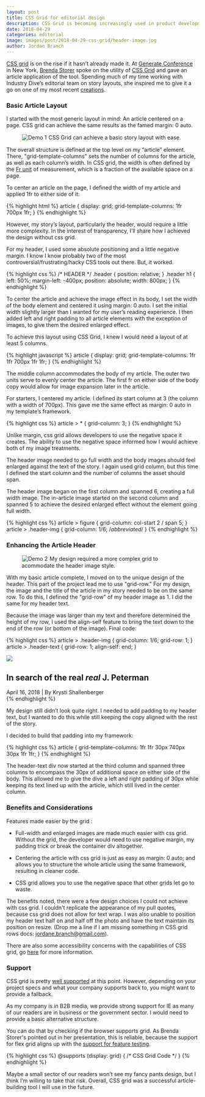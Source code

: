 ```yaml
---
layout: post 
title: CSS Grid for editorial design
description: CSS Grid is becoming increasingly used in product development, but it can also be used for outlining narratives.
date: 2018-04-29
categories: editorial
image: images/post/2018-04-29-css-grid/header-image.jpg
author: Jordan Branch 
---
```


[CSS grid](https://developer.mozilla.org/en-US/docs/Web/CSS/CSS_Grid_Layout/Basic_Concepts_of_Grid_Layout) is on the rise if it hasn’t already made it. At [Generate Conference](https://www.generateconf.com/) in New York, [Brenda Storer](http://brendastorer.com/presentations/2018-04-GenerateNYC.pdf) spoke on the utility of [CSS Grid](https://www.w3schools.com/css/css_grid.asp) and gave an article application of the tool. Spending much of my time working with Industry Dive’s editorial team on story layouts, she inspired me to give it a go on one of my most recent [creations](https://www.retaildive.com/news/in-search-of-the-real-j-peterman/521433/).

### Basic Article Layout

I started with the most generic layout in mind: An article centered on a page. CSS grid can achieve the same results as the famed margin: 0 auto. 

<figure class="image">
    <img src="{{ site.url }}/images/post/2018-04-29-css-grid/demo-1.jpg" alt="Demo 1" style="border: 1px solid #eee;"/>
    <span class="caption">CSS Grid can achieve a basic story layout with ease.</span>
</figure>

The overall structure is defined at the top level on my “article” element. There, "grid-template-columns" sets the number of columns for the article, as well as each column’s width. In CSS grid, the width is often defined by the [Fr unit](https://alligator.io/css/css-grid-layout-fr-unit/) of measurement, which is a fraction of the available space on a page. 

To center an article on the page, I defined the width of my article and applied 1fr to either side of it: 

{% highlight html %}
article {
    display: grid;
    grid-template-columns: 1fr 700px 1fr; 
}
{% endhighlight %}

However, my story’s layout, particularly the header, would require a little more complexity. In the interest of transparency, I’ll share how I achieved the design without css grid. 

For my header, I used some absolute positioning and a little negative margin. I know I know probably two of the most controversial/frustrating/hacky CSS tools out there. But, it worked.

{% highlight css %}
/* HEADER */
.header {
    position: relative;
}
.header h1 {
    left: 50%;
    margin-left: -400px;
    position: absolute;
    width: 800px;
}
{% endhighlight %}

To center the article and achieve the image effect in its body, I set the width of the body element and centered it using margin: 0 auto. I set the initial width slightly larger than I wanted for my user’s reading experience. I then added left and right padding to all article elements with the exception of images, to give them the desired enlarged effect. 

To achieve this layout using CSS Grid, I knew I would need a layout of at least 5 columns.

{% highlight javascript %}
article {
    display: grid;
    grid-template-columns: 1fr 1fr 700px 1fr 1fr;
}
{% endhighlight %}

The middle column accommodates the body of my article. The outer two units serve to evenly center the article. The first fr on either side of the body copy would allow for image expansion later in the article. 

For starters, I centered my article. I defined its start column at 3 (the column with a width of 700px). This gave me the same effect as margin: 0 auto in my template’s framework.

{% highlight css %}
article > * {
    grid-column: 3; 
}
{% endhighlight %}

Unlike margin, css grid allows developers to use the negative space it creates. The ability to use the negative space informed how I would achieve both of my image treatments. 

The header image needed to go full width and the body images should feel enlarged against the text of the story. I again used grid column, but this time I defined the start column and the number of columns the asset should span. 

The header image began on the first column and spanned 6, creating a full width image. The in-article image started on the second column and spanned 5 to achieve the desired enlarged effect without the element going full width. 

{% highlight css %}
article > figure {
    grid-column: col-start 2 / span 5;
}
article > .header-img {
    grid-column: 1/6; /*abbreviated*/
}
{% endhighlight %}

### Enhancing the Article Header

<figure class="image">
    <img src="{{ site.url }}/images/post/2018-04-29-css-grid/demo-2.jpg" alt="Demo 2" style="border: 1px solid #eee;"/>
    <span class="caption">My design required a more complex grid to acommodate the header image style.</span>
</figure>

With my basic article complete, I moved on to the unique design of the header. This part of the project lead me to use "grid-row." For my design, the image and the title of the article in my story needed to be on the same row. To do this, I defined the "grid-row" of my header image as 1. I did the same for my header text. 

Because the image was larger than my text and therefore determined the height of my row, I used the align-self feature to bring the text down to the end of the row (or bottom of the image). Final code:

{% highlight css %}
article > .header-img {
    grid-column: 1/6;
    grid-row: 1;
}
article > .header-text {
    grid-row: 1;
    align-self: end;
}
<article>
<img class="header-img" src="[image url]">
<div class="header-text">
        <h1>In search of the real <i>real</i> J. Peterman</h1>
        <span class="byline"> April 16, 2018 | By Krysti Shallenberger</span>
  	</div>
</article>
{% endhighlight %}

My design still didn’t look quite right. I needed to add padding to my header text, but I wanted to do this while still keeping the copy aligned with the rest of the story. 

I decided to build that padding into my framework:

{% highlight css %}
article {
    grid-template-columns: 1fr 1fr 30px 740px 30px 1fr 1fr;
}
{% endhighlight %}

The header-text div now started at the third column and spanned three columns to encompass the 30px of additional space on either side of the body. This allowed me to give the dive a left and right padding of 30px while keeping its text lined up with the article, which still lived in the center column.

### Benefits and Considerations

Features made easier by the grid :

- Full-width and enlarged images are made much easier with css grid. Without the grid, the developer would need to use negative margin, my padding trick or break the container div altogether.

- Centering the article with css grid is just as easy as margin: 0 auto; and allows you to structure the whole article using the same framework, resulting in cleaner code. 

- CSS grid allows you to use the negative space that other grids let go to waste. 

The benefits noted, there were a few design choices I could not achieve with css grid. I couldn't replicate the appearance of my pull quotes, because css grid does not allow for text wrap. I was also unable to position my header text half on and half off the photo and have the text maintain its position on resize. (Drop me a line if I am missing something in CSS grid rows docs: jordane.branch@gmail.com).

There are also some accessibility concerns with the capabilities of CSS grid, go [here](https://developer.mozilla.org/en-US/docs/Web/CSS/CSS_Grid_Layout/CSS_Grid_Layout_and_Accessibility) for more information.

### Support

CSS grid is pretty [well supported](https://caniuse.com/#feat=css-grid) at this point. However, depending on your project specs and what your company supports back to, you might want to provide a fallback. 

As my company is in B2B media, we provide strong support for IE as many of our readers are in business or the government sector. I would need to provide a basic alternative structure. 

You can do that by checking if the browser supports grid. As Brenda Storer's pointed out in her presentation, this is reliable, because the support for flex grid aligns up with the [support for feature testing](https://caniuse.com/#feat=css-featurequeries). 

{% highlight css %}
@supports (display: grid) {
    /* CSS Grid Code */
}
{% endhighlight %}

Maybe a small sector of our readers won’t see my fancy pants design, but I think I’m willing to take that risk. Overall, CSS grid was a successful article-building tool I will use in the future.